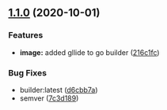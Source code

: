 ## [1.1.0](https://gitlab.com/donaldrich/cicdevs/compare/v1.0.1...v1.1.0) (2020-10-01)


### Features

* **image:** added gllide to go builder ([216c1fc](https://gitlab.com/donaldrich/cicdevs/commit/216c1fcd43502c58bf46e13de5ba73e10ae7baa5))


### Bug Fixes

* builder:latest ([d6cbb7a](https://gitlab.com/donaldrich/cicdevs/commit/d6cbb7a5de1fb0fe64b7bceec27f50e1205d7b2d))
* semver ([7c3d189](https://gitlab.com/donaldrich/cicdevs/commit/7c3d18931b4c0d0cc0efdac660afeeb6b2060966))
